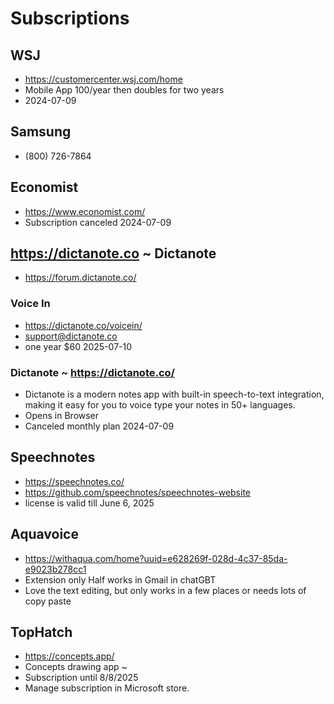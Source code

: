 # Subscriptions


## WSJ

* https://customercenter.wsj.com/home
* Mobile App 100/year then doubles for two years
* 2024-07-09

## Samsung

* (800) 726-7864


## Economist

* https://www.economist.com/
* Subscription canceled 2024-07-09

## https://dictanote.co ~ Dictanote

* https://forum.dictanote.co/

### Voice In

* https://dictanote.co/voicein/
* support@dictanote.co
* one year $60 2025-07-10

### Dictanote ~ https://dictanote.co/

* Dictanote is a modern notes app with built-in speech-to-text integration, making it easy for you to voice type your notes in 50+ languages.
* Opens in Browser
* Canceled monthly plan 2024-07-09


## Speechnotes

* https://speechnotes.co/
* https://github.com/speechnotes/speechnotes-website
* license is valid till June 6, 2025


## Aquavoice

* https://withaqua.com/home?uuid=e628269f-028d-4c37-85da-e9023b278cc1
* Extension only Half works in Gmail in chatGBT
* Love the text editing, but only works in a few places or needs lots of copy paste



## TopHatch

* https://concepts.app/
* Concepts drawing app ~
* Subscription until 8/8/2025
* Manage subscription in Microsoft store.


